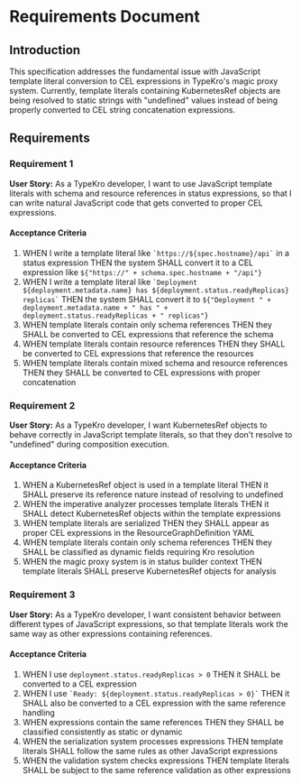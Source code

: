 # Requirements Document

## Introduction

This specification addresses the fundamental issue with JavaScript template literal conversion to CEL expressions in TypeKro's magic proxy system. Currently, template literals containing KubernetesRef objects are being resolved to static strings with "undefined" values instead of being properly converted to CEL string concatenation expressions.

## Requirements

### Requirement 1

**User Story:** As a TypeKro developer, I want to use JavaScript template literals with schema and resource references in status expressions, so that I can write natural JavaScript code that gets converted to proper CEL expressions.

#### Acceptance Criteria

1. WHEN I write a template literal like `` `https://${spec.hostname}/api` `` in a status expression THEN the system SHALL convert it to a CEL expression like `${"https://" + schema.spec.hostname + "/api"}`
2. WHEN I write a template literal like `` `Deployment ${deployment.metadata.name} has ${deployment.status.readyReplicas} replicas` `` THEN the system SHALL convert it to `${"Deployment " + deployment.metadata.name + " has " + deployment.status.readyReplicas + " replicas"}`
3. WHEN template literals contain only schema references THEN they SHALL be converted to CEL expressions that reference the schema
4. WHEN template literals contain resource references THEN they SHALL be converted to CEL expressions that reference the resources
5. WHEN template literals contain mixed schema and resource references THEN they SHALL be converted to CEL expressions with proper concatenation

### Requirement 2

**User Story:** As a TypeKro developer, I want KubernetesRef objects to behave correctly in JavaScript template literals, so that they don't resolve to "undefined" during composition execution.

#### Acceptance Criteria

1. WHEN a KubernetesRef object is used in a template literal THEN it SHALL preserve its reference nature instead of resolving to undefined
2. WHEN the imperative analyzer processes template literals THEN it SHALL detect KubernetesRef objects within the template expressions
3. WHEN template literals are serialized THEN they SHALL appear as proper CEL expressions in the ResourceGraphDefinition YAML
4. WHEN template literals contain only schema references THEN they SHALL be classified as dynamic fields requiring Kro resolution
5. WHEN the magic proxy system is in status builder context THEN template literals SHALL preserve KubernetesRef objects for analysis

### Requirement 3

**User Story:** As a TypeKro developer, I want consistent behavior between different types of JavaScript expressions, so that template literals work the same way as other expressions containing references.

#### Acceptance Criteria

1. WHEN I use `deployment.status.readyReplicas > 0` THEN it SHALL be converted to a CEL expression
2. WHEN I use `` `Ready: ${deployment.status.readyReplicas > 0}` `` THEN it SHALL also be converted to a CEL expression with the same reference handling
3. WHEN expressions contain the same references THEN they SHALL be classified consistently as static or dynamic
4. WHEN the serialization system processes expressions THEN template literals SHALL follow the same rules as other JavaScript expressions
5. WHEN the validation system checks expressions THEN template literals SHALL be subject to the same reference validation as other expressions